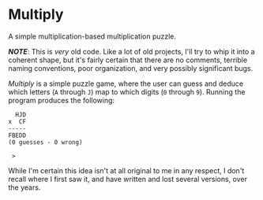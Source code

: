 # Multiply
A simple multiplication-based multiplication puzzle.

___NOTE___: This is _very_ old code.  Like a lot of old projects, I'll try to whip it into a coherent shape, but it's fairly certain that there are no comments, terrible naming conventions, poor organization, and very possibly significant bugs.

_Multiply_ is a simple puzzle game, where the user can guess and deduce which letters (`A` through `J`) map to which digits (`0` through `9`).  Running the program produces the following:

      HJD
    x  CF
    -----
    FBEDD
    (0 guesses - 0 wrong)
    
     > 

While I'm certain this idea isn't at all original to me in any respect, I don't recall where I first saw it, and have written and lost several versions, over the years.

